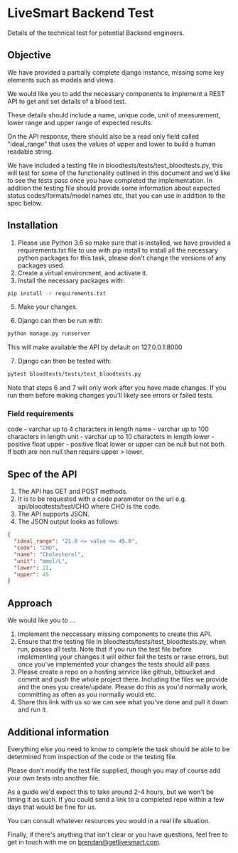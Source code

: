 # LiveSmart Backend Test

Details of the technical test for potential Backend engineers.


## Objective

We have provided a partially complete django instance, missing some key elements such as models and views.

We would like you to add the necessary components to implement a REST API to get and set details of a blood test.

These details should include a name, unique code, unit of measurement, lower range and upper range of expected results.

On the API response, there should also be a read only field called "ideal_range" that uses the values of upper and lower to build a human readable string.

We have included a testing file in bloodtests/tests/test_bloodtests.py, this will test for some of the functionality outlined in this document and we'd like to see the tests pass once you have completed the implementation. 
In addition the testing file should provide some information about expected status codes/formats/model names etc, that you can use in addition to the spec below.


## Installation

1. Please use Python 3.6 so make sure that is installed, we have provided a requirements.txt file to use with pip install to install all the necessary python packages for this task, please don't change the versions of any packages used.
3. Create a virtual environment, and activate it.
4. Install the necessary packages with:


```bash
pip install -r requirements.txt
```

5. Make your changes.

6. Django can then be run with:
```bash
python manage.py runserver
```

This will make available the API by default on 127.0.0.1:8000

7. Django can then be tested with:
```bash
pytest bloodtests/tests/test_bloodtests.py
```

Note that steps 6 and 7 will only work after you have made changes. If you run them before making changes you'll likely see errors or failed tests.


### Field requirements

code - varchar up to 4 characters in length
name - varchar up to 100 characters in length
unit - varchar up to 10 characters in length
lower - positive float
upper - positive float
lower or upper can be null but not both. If both are non null then require upper > lower.


## Spec of the API

1. The API has GET and POST methods.
2. It is to be requested with a code parameter on the url e.g. api/bloodtests/test/CHO where CHO is the code.
3. The API supports JSON.
4. The JSON output looks as follows:

```json
{
  "ideal_range": "21.0 <= value <= 45.0",
  "code": "CHO",
  "name": "Cholesterol",
  "unit": "mmol/L",
  "lower": 21,
  "upper": 45
}
```


## Approach

We would like you to ...

1. Implement the neccessary missing components to create this API. 
2. Ensure that the testing file in bloodtests/tests/test_bloodtests.py, when run, passes all tests. Note that if you run the test file before implementing your changes it will either fail the tests or raise errors, but once you've implemented your changes the tests should alll pass. 
3. Please create a repo on a hosting service like github, bitbucket and commit and push the whole project there. Including the files we provide and the ones you create/update. Please do this as you'd normally work, committing as often as you normally would etc.
4. Share this link with us so we can see what you've done and pull it down and run it.

## Additional information

Everything else you need to know to complete the task should be able to be determined from inspection of the code or the testing file.

Please don't modify the test file supplied, though you may of course add your own tests into another file.

As a guide we'd expect this to take around 2-4 hours, but we won't be timing it as such. If you could send a link to a completed repo within a few days that would be fine for us.

You can consult whatever resources you would in a real life situation.

Finally, if there's anything that isn't clear or you have questions, feel free to get in touch with me on brendan@getlivesmart.com.

